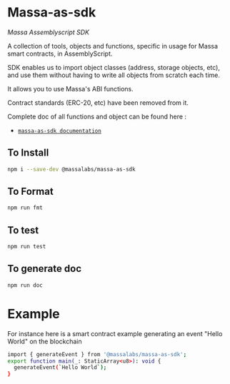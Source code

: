 # Massa-as-sdk

_Massa Assemblyscript SDK_

A collection of tools, objects and functions, specific in usage for Massa smart contracts, in AssemblyScript. 

SDK enables us to import object classes (address, storage objects, etc), and use them without having to write all objects from scratch each time.

It allows you to use Massa's ABI functions.

Contract standards (ERC-20, etc) have been removed from it.

Complete doc of all functions and object can be found here : 

- [`massa-as-sdk documentation`](https://as-sdk.docs.massa.net)

## To Install
```sh
npm i --save-dev @massalabs/massa-as-sdk
```
## To Format
```sh
npm run fmt
```

## To test
```sh
npm run test
```

## To generate doc
```sh
npm run doc
```

# Example

For instance here is a smart contract example generating an event "Hello World" on the blockchain 

```sh
import { generateEvent } from '@massalabs/massa-as-sdk';
export function main(_: StaticArray<u8>): void {
  generateEvent(`Hello World`);
}
```